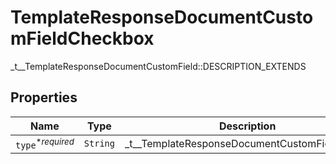 

# TemplateResponseDocumentCustomFieldCheckbox

_t__TemplateResponseDocumentCustomField::DESCRIPTION_EXTENDS

## Properties

| Name | Type | Description | Notes |
|------------ | ------------- | ------------- | -------------|
| `type`<sup>*_required_</sup> | ```String``` |  _t__TemplateResponseDocumentCustomField::TYPE  |  |




